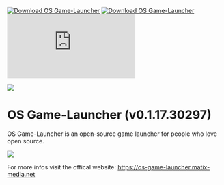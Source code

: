 [![Download OS Game-Launcher](https://img.shields.io/sourceforge/dt/os-game-launcher.svg)](https://sourceforge.net/projects/os-game-launcher/files/latest/download) 
[![Download OS Game-Launcher](https://img.shields.io/sourceforge/dm/os-game-launcher.svg)](https://sourceforge.net/projects/os-game-launcher/files/latest/download) 
[![Download OS Game-Launcher](https://sourceforge.net/sflogo.php?type=13&group_id=3210715)](https://sourceforge.net/p/os-game-launcher/)


<img src="https://os-game-launcher.matix-media.net/media/images/icon.png" />


# OS Game-Launcher (v0.1.17.30297)
OS Game-Launcher is an open-source game launcher for people who love open source.

<img src="https://os-game-launcher.matix-media.net/media/images/screenshots/screenshot-game-details-v01116.png" />


For more infos visit the offical website:
https://os-game-launcher.matix-media.net
